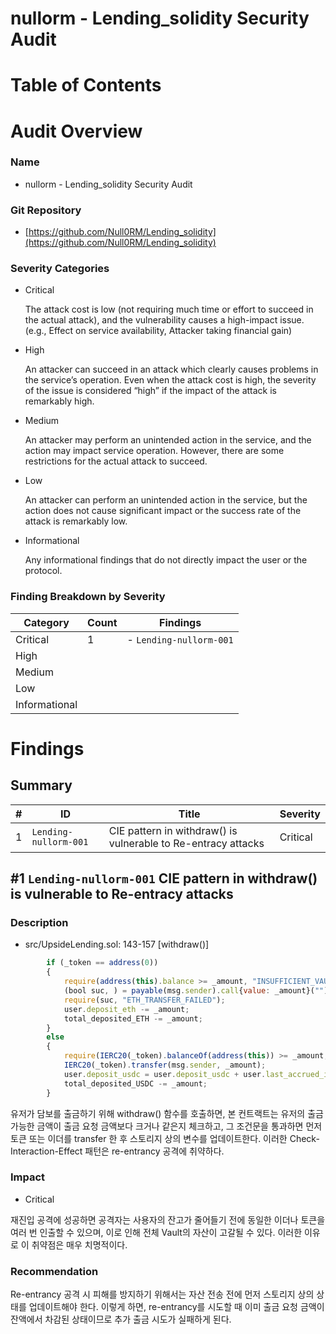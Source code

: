 # nullorm - Lending_solidity Security Audit

# Table of Contents

# Audit Overview

### Name

- nullorm - Lending_solidity Security Audit

### Git Repository

- [https://github.com/Null0RM/Lending_solidity](https://github.com/Null0RM/Lending_solidity)

### Severity Categories

- Critical
    
    The attack cost is low (not requiring much time or effort to succeed in the
    actual attack), and the vulnerability causes a high-impact issue. (e.g., Effect on
    service availability, Attacker taking financial gain)
    
- High
    
    An attacker can succeed in an attack which clearly causes problems in the
    service’s operation. Even when the attack cost is high, the severity of the issue
    is considered “high” if the impact of the attack is remarkably high.
    
- Medium
    
    An attacker may perform an unintended action in the service, and the action
    may impact service operation. However, there are some restrictions for the
    actual attack to succeed.
    
- Low
    
    An attacker can perform an unintended action in the service, but the action
    does not cause significant impact or the success rate of the attack is
    remarkably low.
    
- Informational
    
    Any informational findings that do not directly impact the user or the protocol.
    

### Finding Breakdown by Severity

| Category | Count | Findings |
| --- | --- | --- |
| Critical | 1 | - `Lending-nullorm-001` |
| High |  |  |
| Medium |  |  |
| Low |  |  |
| Informational |  |  |

# Findings

## Summary

| # | ID | Title | Severity |
| --- | --- | --- | --- |
| 1 | `Lending-nullorm-001` | CIE pattern in withdraw() is vulnerable to Re-entracy attacks | Critical |

## #1 `Lending-nullorm-001`  CIE pattern in withdraw() is vulnerable to Re-entracy attacks

### Description

- src/UpsideLending.sol: 143-157 [withdraw()]

```jsx
        if (_token == address(0))
        {
            require(address(this).balance >= _amount, "INSUFFICIENT_VAULT_BALANCE");
            (bool suc, ) = payable(msg.sender).call{value: _amount}("");
            require(suc, "ETH_TRANSFER_FAILED");
            user.deposit_eth -= _amount;
            total_deposited_ETH -= _amount;
        }
        else 
        {
            require(IERC20(_token).balanceOf(address(this)) >= _amount, "INSUFFICIENT_VAULT_BALANCE");
            IERC20(_token).transfer(msg.sender, _amount);
            user.deposit_usdc = user.deposit_usdc + user.last_accrued_interest - _amount;
            total_deposited_USDC -= _amount;
        }
```

유저가 담보를 출금하기 위해 withdraw() 함수를 호출하면, 본 컨트랙트는 유저의 출금 가능한 금액이 출금 요청 금액보다 크거나 같은지 체크하고, 그 조건문을 통과하면 먼저 토큰 또는 이더를 transfer 한 후 스토리지 상의 변수를 업데이트한다. 이러한 Check-Interaction-Effect 패턴은 re-entrancy 공격에 취약하다.

### Impact

- Critical

재진입 공격에 성공하면 공격자는 사용자의 잔고가 줄어들기 전에 동일한 이더나 토큰을 여러 번 인출할 수 있으며, 이로 인해 전체 Vault의 자산이 고갈될 수 있다. 이러한 이유로 이 취약점은 매우 치명적이다.

### Recommendation

Re-entrancy 공격 시 피해를 방지하기 위해서는 자산 전송 전에 먼저 스토리지 상의 상태를 업데이트해야 한다. 이렇게 하면, re-entrancy를 시도할 때 이미 출금 요청 금액이 잔액에서 차감된 상태이므로 추가 출금 시도가 실패하게 된다.
